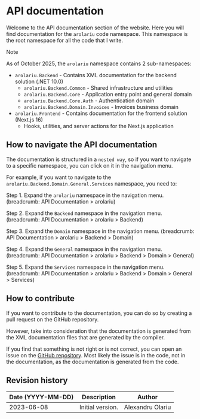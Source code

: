 # API documentation

Welcome to the API documentation section of the website. Here you will find documentation for the `arolariu` code namespace.
This namespace is the root namespace for all the code that I write.

> [!NOTE]
>
> As of October 2025, the `arolariu` namespace contains 2 sub-namespaces:
>
> - `arolariu.Backend` - Contains XML documentation for the backend solution (.NET 10.0)
>   - `arolariu.Backend.Common` - Shared infrastructure and utilities
>   - `arolariu.Backend.Core` - Application entry point and general domain
>   - `arolariu.Backend.Core.Auth` - Authentication domain
>   - `arolariu.Backend.Domain.Invoices` - Invoices business domain
> - `arolariu.Frontend` - Contains documentation for the frontend solution (Next.js 16)
>   - Hooks, utilities, and server actions for the Next.js application

## How to navigate the API documentation

The documentation is structured in a `nested way`, so if you want to navigate to a specific namespace, you can click on it in the navigation menu.

For example, if you want to navigate to the `arolariu.Backend.Domain.General.Services` namespace, you need to:

Step 1. Expand the `arolariu` namespace in the navigation menu. (breadcrumb: API Documentation > arolariu)

Step 2. Expand the `Backend` namespace in the navigation menu. (breadcrumb: API Documentation > arolariu > Backend)

Step 3. Expand the `Domain` namespace in the navigation menu. (breadcrumb: API Documentation > arolariu > Backend > Domain)

Step 4. Expand the `General` namespace in the navigation menu. (breadcrumb: API Documentation > arolariu > Backend > Domain > General)

Step 5. Expand the `Services` namespace in the navigation menu. (breadcrumb: API Documentation > arolariu > Backend > Domain > General > Services)

## How to contribute

If you want to contribute to the documentation, you can do so by creating a pull request on the GitHub repository.

However, take into consideration that the documentation is generated from the XML documentation files that are generated by the compiler.

If you find that something is not right or is not correct, you can open an issue on the [GitHub repository](https://github.com/arolariu/arolariu.ro).
Most likely the issue is in the code, not in the documentation, as the documentation is generated from the code.

## Revision history

| Date (YYYY-MM-DD) | Description      | Author           |
| ----------------- | ---------------- | ---------------- |
| 2023-06-08        | Initial version. | Alexandru Olariu |
